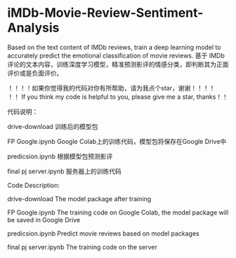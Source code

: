 # iMDb-Movie-Review-Sentiment-Analysis
Based on the text content of IMDb reviews, train a deep learning model to accurately predict the emotional classification of movie reviews.
基于 IMDb 评论的文本内容，训练深度学习模型，精准预测影评的情感分类，即判断其为正面评价或是负面评价。

！！！！如果你觉得我的代码对你有所帮助，请为我点个star，谢谢！！！！
！！ If you think my code is helpful to you, please give me a star, thanks！！



代码说明：

drive-download
训练后的模型包

FP Google.ipynb
Google Colab上的训练代码，模型包将保存在Google Drive中

predicsion.ipynb
根据模型包预测影评

final pj server.ipynb
服务器上的训练代码

Code Description:

drive-download
The model package after training

FP Google.ipynb
The training code on Google Colab, the model package will be saved in Google Drive

predicsion.ipynb
Predict movie reviews based on model packages

final pj server.ipynb
The training code on the server
